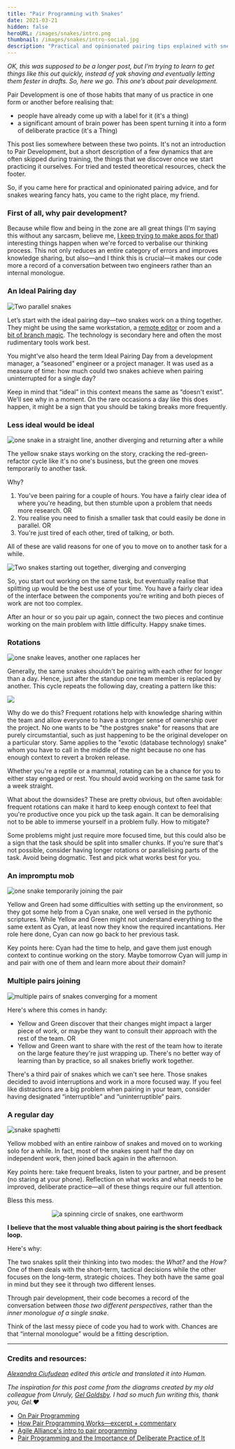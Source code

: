```yaml
---
title: "Pair Programming with Snakes"
date: 2021-03-21
hidden: false
heroURL: /images/snakes/intro.png
thumbnail: /images/snakes/intro-social.jpg
description: "Practical and opinionated pairing tips explained with sneaks wearing hats."
---
```


*OK, this was supposed to be a longer post, but I'm trying to learn to get things like this out quickly, instead of yak shaving and eventually letting them fester in drafts. So, here we go. This one’s about pair development.*

Pair Development is one of those habits that many of us practice in one form or another before realising that:

- people have already come up with a label for it (it's a thing)
- a significant amount of brain power has been spent turning it into a form of deliberate practice (it's a Thing)

This post lies somewhere between these two points. It's not an introduction to Pair Development, but a short description of a few dynamics that are often skipped during training, the things that we discover once we start practicing it ourselves. For tried and tested theoretical resources, check the footer.

So, if you came here for practical and opinionated pairing advice, and for snakes wearing fancy hats, you came to the right place, my friend.


### First of all, why pair development? 

Because while flow and being in the zone are all great things (I'm saying this without any sarcasm, believe me, [I keep trying to make apps for that](https://enso.sonnet.io)) interesting things happen when we're forced to verbalise our thinking process. This not only reduces an entire category of errors and improves knowledge sharing, but also—and I think this is crucial—it makes our code more a record of a conversation between two engineers rather than an internal monologue.

### An Ideal Pairing day

![Two parallel snakes](/images/snakes/01.png)

Let’s start with the ideal pairing day—two snakes work on a thing together. They might be using the same workstation, a [remote editor](https://code.visualstudio.com/learn/collaboration/live-share) or zoom and a [bit of branch magic](https://github.com/findmypast-oss/git-mob). The technology is secondary here and often the most rudimentary tools work best. 

You might've also heard the term Ideal Pairing Day from a development manager, a “seasoned” engineer or a project manager. It was used as a measure of time: how much could two snakes achieve when pairing uninterrupted for a single day?

Keep in mind that “ideal” in this context means  the same as “doesn't exist”. We’ll see why in a moment. On the rare occasions a day like this does happen, it might be a sign that you should be taking breaks more frequently.

### Less ideal would be ideal

![one snake in a straight line, another diverging and returning after a while](/images/snakes/02.png)

The yellow snake stays working on the story, cracking the red-green-refactor cycle like it's no one's business, but the green one moves temporarily to another task.

Why?

1. You've been pairing for a couple of hours. You have a fairly clear idea of where you're heading, but then stumble upon a problem that needs more research. OR
2. You realise you need to finish a smaller task that could easily be done in parallel. OR
3. You're just tired of each other, tired of talking, or both. 

All of these are valid reasons for one of you to move on to another task for a while.


![Two snakes starting out together, diverging and converging](/images/snakes/03.png)

So,  you start out working on the same task, but eventually realise that splitting up would be the best use of your time. You have a fairly clear idea of the interface between the components you're writing and both pieces of work are not too complex.

After an hour or so you pair up again, connect the two pieces and continue working on the main problem with little difficulty. Happy snake times.

### Rotations

![one snake leaves, another one raplaces her](/images/snakes/04.png)

Generally, the same snakes shouldn't be pairing with each other for longer than a day. Hence, just after the standup one team member is replaced by another. This cycle repeats the following day, creating a pattern like this:

![](/images/snakes/rotations.png)

Why do we do this? Frequent rotations help with knowledge sharing within the team and allow everyone to have a stronger sense of ownership over the project. No one wants to be "the postgres snake" for reasons that are purely circumstantial, such as just happening to be the original developer on a particular story. Same applies to the "exotic (database technology) snake" whom you have to call in the middle of the night because no one has enough context to revert a broken release.

Whether you're a reptile or a mammal, rotating can be a chance for you to either stay engaged or rest. You should avoid working on the same task for a week straight.

What about the downsides? These are pretty obvious, but often avoidable: frequent rotations can make it hard to keep enough context to feel that you're productive once you pick up the task again. It can be demoralising not to be able to immerse yourself in a problem fully.
How to mitigate?

Some problems might just require more focused time, but this could also be a sign that the task should be split into smaller chunks. If you're sure that's not possible, consider having longer rotations or parallelising parts of the task. Avoid being dogmatic. Test and pick what works best for you.


### An impromptu mob

![one snake temporarily joining the pair](/images/snakes/05.png)

Yellow and Green had some difficulties with setting up the environment, so they got some help from a Cyan snake, one well versed in the pythonic scriptures. While Yellow and Green might not understand everything to the same extent as Cyan, at least now they know the required incantations. Her role here done, Cyan can now  go back to her previous task.

Key points here: Cyan had the time to help, and  gave them just enough context to continue working on the story. Maybe tomorrow Cyan will jump in and pair with one of them and learn more about *their* domain?


### Multiple pairs joining

![multiple pairs of snakes converging for a moment](/images/snakes/06.png)

Here's where this comes in handy:

- Yellow and Green discover that their changes might impact a larger piece of work, or maybe they want to consult their approach with the rest of the team. OR
- Yellow and Green want to share with the rest of the team how to iterate on the large feature they're just wrapping up. There's no better way of learning than by practice, so all snakes briefly work together. 

There's a third pair of snakes which we can't see here. Those snakes decided to avoid interruptions and work in a more focused way. If you feel like distractions are a big problem when pairing in your team, consider having designated “interruptible” and “uninterruptible” pairs.


### A regular day
![snake spaghetti](/images/snakes/07.png)


Yellow mobbed with an entire rainbow of snakes and moved on to working solo for a while. In fact, most of the snakes spent  half  the day on independent work, then joined back again in the afternoon.

Key points here: take  frequent breaks, listen to your partner, and be present (no staring at your phone). Reflection on what works and what needs to be improved, deliberate practice—all of these things require our full attention.

Bless this mess.


<style>
.rotate {
    text-align: center;
    padding: 0 1rem;
}
.rotate img {
    max-width: 40rem;
    animation: spin-those-snakes 6s 1s linear infinite both;
}
@keyframes spin-those-snakes {
    from{ transform: rotate(0); }
    to { transform: rotate(-360deg); }
}
</style>
<div class='rotate'>
    <img src='/images/snakes/circle.png' alt='a spinning circle of snakes, one earthworm' class='rotate'/>
</div>

**I believe that the most valuable thing about pairing is the short feedback loop.**

Here's why:

The two snakes split their thinking into two modes: the *What?* and the *How?* One of them deals with the short-term, tactical decisions while the other focuses on the long-term, strategic choices. They both have the same goal in mind but they see it through two different lenses.

Through pair development, their code becomes a record of the conversation between *those two different perspectives*, rather than the *inner monologue of a single snake*.

Think of the last messy piece of code you had to work with. Chances are that “internal monologue” would be a fitting description.

---

### Credits and resources:

*[Alexandra Ciufudean](https://uk.linkedin.com/in/alexandra-ciufudean-36b65514a) edited this article and translated it into Human.*

*The inspiration for this post come from the diagrams created by my old colleague from Unruly, [Gel Goldsby](https://twitter.com/UnrulyGel). I had so much fun writing this, thank you, Gel.❤️*

- [On Pair Programming](https://martinfowler.com/articles/on-pair-programming.html)
- [How Pair Programming Works—excerpt + commentary](https://www.infoq.com/news/2010/01/how-pair-programming-works/)
- [Agile Alliance's intro to pair programming](https://www.agilealliance.org/glossary/pairing)
- [Pair Programming and the Importance of Deliberate Practice of It](https://medium.com/unruly-engineering/the-many-sides-of-pair-programming-and-the-importance-of-deliberate-practice-of-it-78ffd26293bb)
